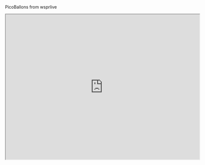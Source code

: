 PicoBallons from wsprlive
<iframe src="https://www.google.com/maps/d/embed?mid=1F_HePgiacTNuJ993v4lGmYW9RJmSrkM&ehbc=2E312F&noprof=1" width="640" height="480"></iframe>
